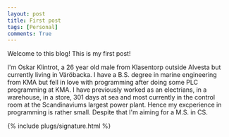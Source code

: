 ```yaml
---
layout: post
title: First post
tags: [Personal]
comments: True
---
```

Welcome to this blog! This is my first post!

I'm Oskar Klintrot, a 26 year old male from Klasentorp outside Alvesta but currently living in Väröbacka. I have a B.S. degree in marine engineering from KMA but fell in love with programming after doing some PLC programming at KMA. I have previously worked as an electrians, in a warehouse, in a store, 301 days at sea and most currently in the control room at the Scandinaviums largest power plant. Hence my excperience in programming is rather small. Despite that I'm aiming for a M.S. in CS.

{% include plugs/signature.html %}  
